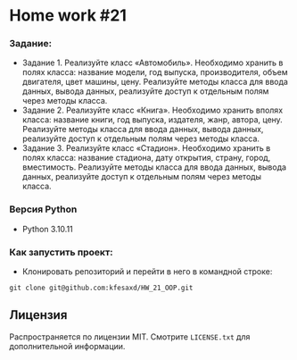 # Home work #21

### Задание:

- Задание 1.
  Реализуйте класс «Автомобиль». Необходимо хранить
в полях класса: название модели, год выпуска, производителя,
объем двигателя, цвет машины, цену. Реализуйте методы класса
для ввода данных, вывода данных, реализуйте доступ к отдельным
полям через методы класса.
- Задание 2.
  Реализуйте класс «Книга». Необходимо хранить вполях класса:
название книги, год выпуска, издателя, жанр, автора, цену.
Реализуйте методы класса для ввода данных, вывода данных,
реализуйте доступ к отдельным полям через методы класса.
- Задание 3.
  Реализуйте класс «Стадион». Необходимо хранить в
полях класса: название стадиона, дату открытия, страну,
город, вместимость. Реализуйте методы класса для ввода
данных, вывода данных, реализуйте доступ к отдельным
полям через методы класса.

### Версия Python

- Python 3.10.11

### Как запустить проект:

- Клонировать репозиторий и перейти в него в командной строке:
```
git clone git@github.com:kfesaxd/HW_21_OOP.git
```
## Лицензия

Распространяется по лицензии MIT. Смотрите `LICENSE.txt` для дополнительной информации.







